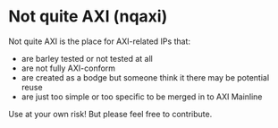 # Not quite AXI (nqaxi)

Not quite AXI is the place for AXI-related IPs that:
* are barley tested or not tested at all
* are not fully AXI-conform
* are created as a bodge but someone think it there may be potential reuse
* are just too simple or too specific to be merged in to AXI Mainline

Use at your own risk! But please feel free to contribute.

